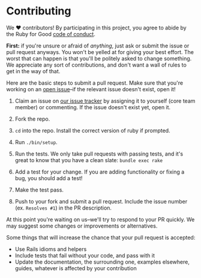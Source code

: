 # Contributing

We ♥ contributors! By participating in this project, you agree to abide by the
Ruby for Good [code of conduct].

**First:** if you're unsure or afraid of *anything*, just ask or submit the issue or pull request anyways. You won't be yelled at for giving your best effort. The worst that can happen is that you'll be politely asked to change something. We appreciate any sort of contributions, and don't want a wall of rules to get in the way of that.


[code of conduct]: https://github.com/rubyforgood/code-of-conduct

Here are the basic steps to submit a pull request. Make sure that you're working
on an [open issue]–if the relevant issue doesn't exist, open it!

[open issue]: https://github.com/rubyforgood/partner/issues

1. Claim an issue on [our issue tracker][open issue] by assigning it to yourself
   (core team member) or commenting. If the issue doesn't exist yet, open it.

2. Fork the repo.

3. `cd` into the repo. Install the correct version of ruby if prompted.

4. Run `./bin/setup`.

5. Run the tests. We only take pull requests with passing tests, and it's great
   to know that you have a clean slate: `bundle exec rake`

6. Add a test for your change. If you are adding functionality or fixing a
   bug, you should add a test!

7. Make the test pass.

8. Push to your fork and submit a pull request. Include the issue number
   (ex. `Resolves #1`) in the PR description.

At this point you're waiting on us–we'll try to respond to your PR quickly.
We may suggest some changes or improvements or alternatives.

Some things that will increase the chance that your pull request is accepted:

* Use Rails idioms and helpers
* Include tests that fail without your code, and pass with it
* Update the documentation, the surrounding one, examples elsewhere, guides,
  whatever is affected by your contribution